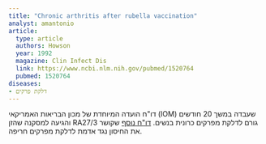 ```yaml
---
title: "Chronic arthritis after rubella vaccination"
analyst: amantonio
article:
  type: article
  authors: Howson
  year: 1992
  magazine: Clin Infect Dis
  link: https://www.ncbi.nlm.nih.gov/pubmed/1520764
  pubmed: 1520764
diseases:
- דלקת פרקים
---
```


דו"ח הועדה המיוחדת של מכון הבריאות האמריקאי (IOM) שעבדה במשך 20 חודשים והגיעה למסקנה שהזן RA27/3 גורם לדלקת מפרקים כרונית בנשים.
[דו"ח נוסף](https://www.ncbi.nlm.nih.gov/books/NBK234367) שקושר את החיסון נגד אדמת לדלקת מפרקים חריפה.

